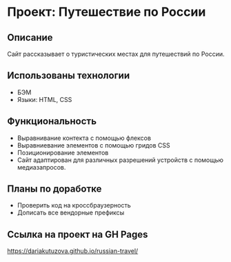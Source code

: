 # Проект: Путешествие по России

## Описание
Сайт рассказывает о туристических местах для путешествий по России.

## Использованы технологии
- БЭМ
- Языки: HTML, CSS

## Функциональность
- Выравнивание контекта с помощью флексов
- Выравниевание элементов с помощью гридов CSS
- Позиционирование элементов
- Сайт адаптирован для различных разрешений устройств с помощью медиазапросов.

## Планы по доработке
- Проверить код на кроссбраузерность
- Дописать все вендорные префиксы

## Ссылка на проект на GH Pages
https://dariakutuzova.github.io/russian-travel/
